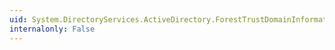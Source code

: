 ```yaml
---
uid: System.DirectoryServices.ActiveDirectory.ForestTrustDomainInformation.DomainSid
internalonly: False
---
```

